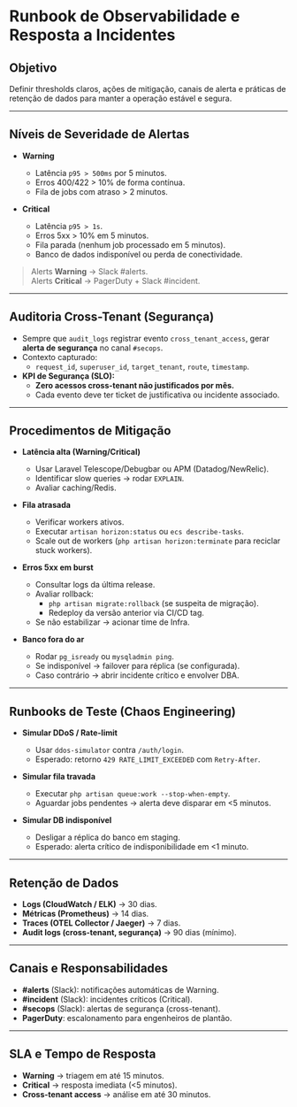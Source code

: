 # Runbook de Observabilidade e Resposta a Incidentes

## Objetivo
Definir thresholds claros, ações de mitigação, canais de alerta e práticas de retenção de dados para manter a operação estável e segura.

---

## Níveis de Severidade de Alertas

- **Warning**  
  - Latência `p95 > 500ms` por 5 minutos.  
  - Erros 400/422 > 10% de forma contínua.  
  - Fila de jobs com atraso > 2 minutos.  

- **Critical**  
  - Latência `p95 > 1s`.  
  - Erros 5xx > 10% em 5 minutos.  
  - Fila parada (nenhum job processado em 5 minutos).  
  - Banco de dados indisponível ou perda de conectividade.  

> Alerts **Warning** → Slack #alerts.  
> Alerts **Critical** → PagerDuty + Slack #incident.

---

## Auditoria Cross-Tenant (Segurança)

- Sempre que `audit_logs` registrar evento `cross_tenant_access`, gerar **alerta de segurança** no canal `#secops`.  
- Contexto capturado:
  - `request_id`, `superuser_id`, `target_tenant`, `route`, `timestamp`.  
- **KPI de Segurança (SLO):**  
  - **Zero acessos cross-tenant não justificados por mês.**  
  - Cada evento deve ter ticket de justificativa ou incidente associado.  

---

## Procedimentos de Mitigação

- **Latência alta (Warning/Critical)**  
  - Usar Laravel Telescope/Debugbar ou APM (Datadog/NewRelic).  
  - Identificar slow queries → rodar `EXPLAIN`.  
  - Avaliar caching/Redis.  

- **Fila atrasada**  
  - Verificar workers ativos.  
  - Executar `artisan horizon:status` ou `ecs describe-tasks`.  
  - Scale out de workers (`php artisan horizon:terminate` para reciclar stuck workers).  

- **Erros 5xx em burst**  
  - Consultar logs da última release.  
  - Avaliar rollback:  
    - `php artisan migrate:rollback` (se suspeita de migração).  
    - Redeploy da versão anterior via CI/CD tag.  
  - Se não estabilizar → acionar time de Infra.  

- **Banco fora do ar**  
  - Rodar `pg_isready` ou `mysqladmin ping`.  
  - Se indisponível → failover para réplica (se configurada).  
  - Caso contrário → abrir incidente crítico e envolver DBA.  

---

## Runbooks de Teste (Chaos Engineering)

- **Simular DDoS / Rate-limit**  
  - Usar `ddos-simulator` contra `/auth/login`.  
  - Esperado: retorno `429 RATE_LIMIT_EXCEEDED` com `Retry-After`.  

- **Simular fila travada**  
  - Executar `php artisan queue:work --stop-when-empty`.  
  - Aguardar jobs pendentes → alerta deve disparar em <5 minutos.  

- **Simular DB indisponível**  
  - Desligar a réplica do banco em staging.  
  - Esperado: alerta crítico de indisponibilidade em <1 minuto.  

---

## Retenção de Dados

- **Logs (CloudWatch / ELK)** → 30 dias.  
- **Métricas (Prometheus)** → 14 dias.  
- **Traces (OTEL Collector / Jaeger)** → 7 dias.  
- **Audit logs (cross-tenant, segurança)** → 90 dias (mínimo).  

---

## Canais e Responsabilidades

- **#alerts** (Slack): notificações automáticas de Warning.  
- **#incident** (Slack): incidentes críticos (Critical).  
- **#secops** (Slack): alertas de segurança (cross-tenant).  
- **PagerDuty**: escalonamento para engenheiros de plantão.  

---

## SLA e Tempo de Resposta

- **Warning** → triagem em até 15 minutos.  
- **Critical** → resposta imediata (<5 minutos).  
- **Cross-tenant access** → análise em até 30 minutos.  
